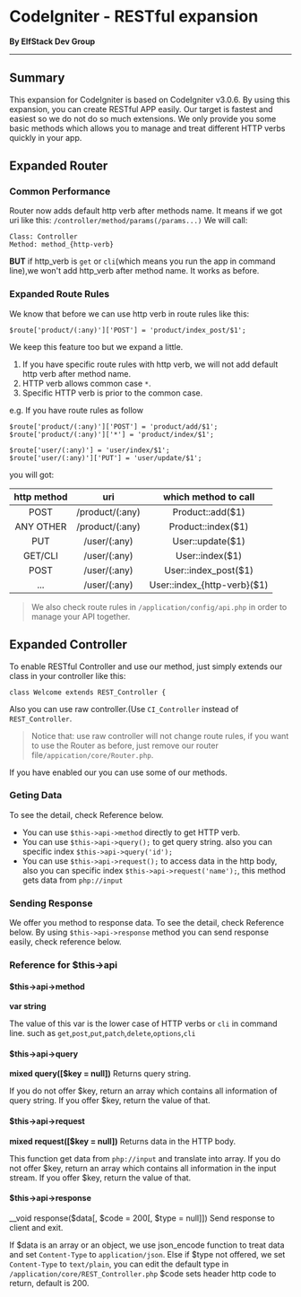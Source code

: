 # CodeIgniter - RESTful expansion
__By ElfStack Dev Group__

---
## Summary
 This expansion for CodeIgniter is based on CodeIgniter v3.0.6.
 By using this expansion, you can create RESTful APP easily.
 Our target is fastest and easiest so we do not do so much extensions. We only provide you some basic methods which allows you to manage and treat different HTTP verbs quickly in your app.

## Expanded Router
### Common Performance
 Router now adds default http verb after methods name.
 It means if we got uri like this:
 `/controller/method/params(/params...)`
 We will call:
```
Class: Controller
Method: method_{http-verb}
```
 __BUT__
 if http_verb is `get` or `cli`(which means you run the app in command line),we won't add http\_verb after method name. It works as before.
### Expanded Route Rules
 We know that before we can use http verb in route rules like this:
```
$route['product/(:any)']['POST'] = 'product/index_post/$1';
```
 We keep this feature too but we expand a little.
1. If you have specific route rules with http verb, we will not add default http verb after method name.
2. HTTP verb allows common case `*`.
3. Specific HTTP verb is prior to the common case.


 e.g.
 If you have route rules as follow
```
$route['product/(:any)']['POST'] = 'product/add/$1';
$route['product/(:any)']['*'] = 'product/index/$1';

$route['user/(:any)'] = 'user/index/$1';
$route['user/(:any)']['PUT'] = 'user/update/$1';
```
 you will got:

| http method | uri | which method to call |
|:----------:|:----------:|:----------:|
| POST | /product/(:any) | Product::add($1) |
| ANY OTHER | /product/(:any) | Product::index($1) |
| PUT | /user/(:any) | User::update($1) |
| GET/CLI | /user/(:any) | User::index($1) |
| POST | /user/(:any) | User::index_post($1) |
| ... | /user/(:any) | User::index_{http-verb}($1) |

> We also check route rules in `/application/config/api.php` in order to manage your API together.

## Expanded Controller
 To enable RESTful Controller and use our method, just simply extends our class in your controller like this:
```
class Welcome extends REST_Controller {
```
 Also you can use raw controller.(Use `CI_Controller` instead of `REST_Controller`.
> Notice that: use raw controller will not change route rules, if you want to use the Router as before, just remove our router file`/appication/core/Router.php`.

 If you have enabled our you can use some of our methods.
### Geting Data
 To see the detail, check Reference below.
* You can use `$this->api->method` directly to get HTTP verb.
* You can use `$this->api->query();` to get query string. also you can specific index `$this->api->query('id');`
* You can use `$this->api->request();` to access data in the http body, also you can specific index `$this->api->request('name');`, this method gets data from `php://input`


### Sending Response
 We offer you method to response data. To see the detail, check Reference below.
 By using `$this->api->response` method you can send response easily, check reference below.

### Reference for $this->api
#### $this->api->method
 __var string__

 The value of this var is the lower case of HTTP verbs or `cli` in command line.
 such as `get`,`post`,`put`,`patch`,`delete`,`options`,`cli`
#### $this->api->query
 __mixed query([$key = null])__
 Returns query string.

 If you do not offer $key, return an array which contains all information of query string.
 If you offer $key, return the value of that.
#### $this->api->request
 __mixed request([$key = null])__
 Returns data in the HTTP body.

 This function get data from `php://input` and translate into array.
 If you do not offer $key, return an array which contains all information in the input stream.
 If you offer $key, return the value of that.
#### $this->api->response
__void response($data[, $code = 200[, $type = null]])
 Send response to client and exit.

 If $data is an array or an object, we use json_encode function to treat data and set `Content-Type` to `application/json`.
 Else if $type not offered, we set `Content-Type` to `text/plain`, you can edit the default type in `/application/core/REST_Controller.php`
 $code sets header http code to return, default is 200.
